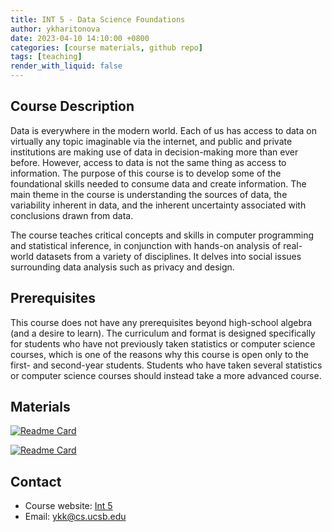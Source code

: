 ```yaml
---
title: INT 5 - Data Science Foundations
author: ykharitonova
date: 2023-04-10 14:10:00 +0800
categories: [course materials, github repo]
tags: [teaching]
render_with_liquid: false
---
```


## Course Description
Data is everywhere in the modern world. Each of us has access to data on virtually any topic imaginable via the internet, and public and private institutions are making use of data in decision-making more than ever before. However, access to data is not the same thing as access to information. The purpose of this course is to develop some of the foundational skills needed to consume data and create information. The main theme in the course is understanding the sources of data, the variability inherent in data, and the inherent uncertainty associated with conclusions drawn from data.

The course teaches critical concepts and skills in computer programming and statistical inference, in conjunction with hands-on analysis of real-world datasets from a variety of disciplines. It delves into social issues surrounding data analysis such as privacy and design.


## Prerequisites
This course does not have any prerequisites beyond high-school algebra (and a desire to learn). The curriculum and format is designed specifically for students who have not previously taken statistics or computer science courses, which is one of the reasons why this course is open only to the first- and second-year students. Students who have taken several statistics or computer science courses should instead take a more advanced course.


## Materials
[![Readme Card](https://github-readme-stats.vercel.app/api/pin/?username=ucsb-int5&repo=int5-f19-notebooks)](https://github.com/ucsb-int5/int5-f19-notebooks)

[![Readme Card](https://github-readme-stats.vercel.app/api/pin/?username=ucsb-int5&repo=int5-f18-notebooks)](https://github.com/ucsb-int5/int5-f18-notebooks)


## Contact
* Course website: [Int 5](https://ucsb-int5.github.io/f19/)
* Email: [ykk@cs.ucsb.edu](mailto:ykk@cs.ucsb.edu)

